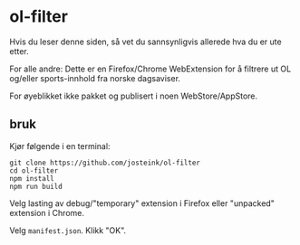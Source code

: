
# ol-filter

Hvis du leser denne siden, så vet du sannsynligvis allerede hva du er
ute etter.

For alle andre: Dette er en Firefox/Chrome WebExtension for å filtrere
ut OL og/eller sports-innhold fra norske dagsaviser.

For øyeblikket ikke pakket og publisert i noen WebStore/AppStore.

## bruk

Kjør følgende i en terminal:

````
git clone https://github.com/josteink/ol-filter
cd ol-filter
npm install
npm run build
````

Velg lasting av debug/"temporary" extension i Firefox eller
"unpacked" extension i Chrome.

Velg `manifest.json`. Klikk "OK".

